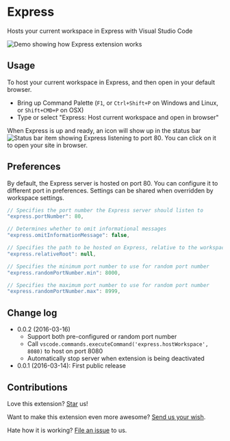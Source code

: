 # Express
Hosts your current workspace in Express with Visual Studio Code

![Demo showing how Express extension works](https://raw.githubusercontent.com/compulim/vscode-express/master/demo.gif)

## Usage
To host your current workspace in Express, and then open in your default browser.
* Bring up Command Palette (`F1`, or `Ctrl+Shift+P` on Windows and Linux, or `Shift+CMD+P` on OSX)
* Type or select "Express: Host current workspace and open in browser"

When Express is up and ready, an icon will show up in the status bar ![Status bar item showing Express listening to port 80](https://raw.githubusercontent.com/compulim/vscode-express/master/statusbar.png). You can click on it to open your site in browser.

## Preferences

By default, the Express server is hosted on port 80. You can configure it to different port in preferences. Settings can be shared when overridden by workspace settings.

```js
// Specifies the port number the Express server should listen to
"express.portNumber": 80,

// Determines whether to omit informational messages
"express.omitInformationMessage": false,

// Specifies the path to be hosted on Express, relative to the workspace root
"express.relativeRoot": null,

// Specifies the minimum port number to use for random port number
"express.randomPortNumber.min": 8000,

// Specifies the maximum port number to use for random port number
"express.randomPortNumber.max": 8999,
```

## Change log
* 0.0.2 (2016-03-16)
  * Support both pre-configured or random port number
  * Call `vscode.commands.executeCommand('express.hostWorkspace', 8080)` to host on port 8080
  * Automatically stop server when extension is being deactivated
* 0.0.1 (2016-03-14): First public release

## Contributions
Love this extension? [Star](https://github.com/compulim/vscode-express/stargazers) us!

Want to make this extension even more awesome? [Send us your wish](https://github.com/compulim/vscode-express/issues/new/).

Hate how it is working? [File an issue](https://github.com/compulim/vscode-express/issues/new/) to us.
